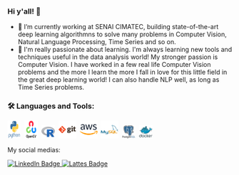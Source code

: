 ### Hi y'all! 👋

- 🔭 I’m currently working at SENAI CIMATEC, building state-of-the-art deep learning algorithmns to solve many problems in Computer Vision, Natural Language Processing, Time Series and so on.
- 🌱 I'm really passionate about learning. I'm always learning new tools and techniques useful in the data analysis world! My stronger passion is Computer Vision. I have worked in a few real life Computer Vision problems and the more I learn the more I fall in love for this little field in the great deep learning world! I can also handle NLP well, as long as Time Series problems.

### :hammer_and_wrench: Languages and Tools:

<div>
 
  <img src="https://github.com/devicons/devicon/blob/master/icons/python/python-original-wordmark.svg" title="Python" alt="Python" width="30" height="40"/>&nbsp;
  <img src="https://github.com/devicons/devicon/blob/master/icons/opencv/opencv-original-wordmark.svg" title="OpenCV" alt="OpenCV" width="30" height="40"/>&nbsp;
 <img src="https://github.com/devicons/devicon/blob/master/icons/r/r-original.svg" title="R" alt="R" width="30"/>&nbsp;
 <img src="https://github.com/devicons/devicon/blob/master/icons/git/git-original-wordmark.svg" title="Git" alt="Git" width="40" 
height="40"/>&nbsp;
  <img src="https://github.com/devicons/devicon/blob/master/icons/amazonwebservices/amazonwebservices-original-wordmark.svg" title="AWS" alt="AWS" width="40" height="40"/>&nbsp;
 <img src="https://github.com/devicons/devicon/blob/master/icons/mysql/mysql-original-wordmark.svg" title="MySQL" alt="MySQL" width="40" height="40"/>&nbsp;
 <img src="https://github.com/devicons/devicon/blob/master/icons/postgresql/postgresql-original-wordmark.svg" title="Postgres" alt="Postgres" width="30"/>&nbsp;
 <img src="https://github.com/devicons/devicon/blob/master/icons/docker/docker-original-wordmark.svg" title="Docker" alt="Docker" width="30"/>&nbsp;

</div>

My social medias:

<div id="badges">
 <a href="https://www.linkedin.com/in/purificacaocientistadedados/">
  <img src="https://img.shields.io/badge/LinkedIn-blue?style=for-the-badge&logo=linkedin&logoColor=white" alt="LinkedIn Badge"/>
</a>
 <a href="http://lattes.cnpq.br/7787694704554443/">
 <img src="https://img.shields.io/badge/Lattes-green?style=for-the-badge&logo=lattes&logoColor=white" alt="Lattes Badge"/>
</a>
</div>



